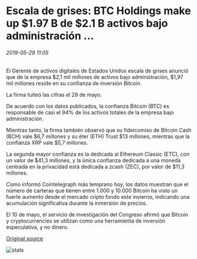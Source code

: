 # Escala de grises: BTC Holdings make up $1.97 B de $2.1 B activos bajo administración ...

###### 2019-05-29 11:05

El Gerente de activos digitales de Estados Unidos escala de grises anunció que de la empresa $2,1 mil millones de activos bajo administración, $1,97 mil millones reside en su confianza de inversión Bitcoin.

La firma tuiteó las cifras el 28 de mayo.

De acuerdo con los datos publicados, la confianza Bitcoin (BTC) es responsable de casi el 94% de los activos totales de la empresa bajo administración.

Mientras tanto, la firma también observó que su fideicomiso de Bitcoin Cash (BCH) vale $6,7 millones y su éter (ETH) Trust $13 millones, mientras que la confianza XRP vale $5,7 millones.

La segunda mayor confianza es la dedicada al Ethereum Classic (ETC), con un valor de $41,3 millones, y la única confianza dedicada a una moneda centrada en la privacidad está dedicada a zcash (ZEC), por valor de $11,3 millones.

Como informó Cointelegraph más temprano hoy, los datos muestran que el número de carteras que tienen entre 1.000 y 10.000 Bitcoin ha visto un fuerte aumento desde el mercado cripto fondo este invierno, indicando una acumulación significativa durante la inmersión de precios.

El 10 de mayo, el servicio de investigación del Congreso afirmó que Bitcoin y cryptocurrencies se utilizan como una herramienta de inversión especulativa, y no dinero.

[Original source](https://cointelegraph.com/news/grayscale-btc-holdings-make-up-197b-of-21b-assets-under-management)

![stats](https://c.statcounter.com/11760860/0/a89fa40b/1/ "stats")